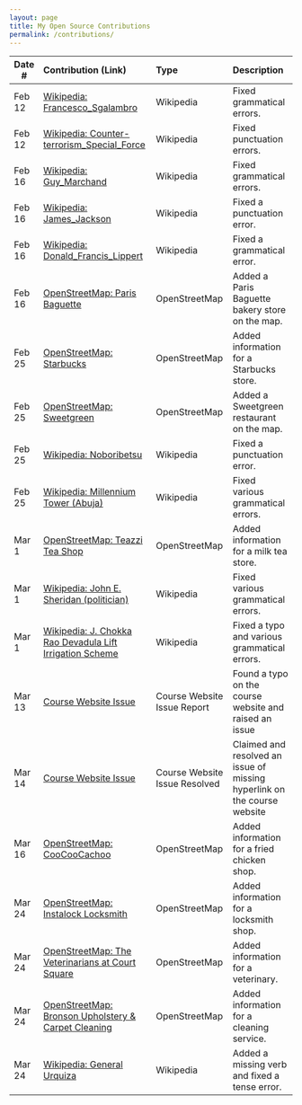 ```yaml
---
layout: page
title: My Open Source Contributions
permalink: /contributions/
---
```


<!--
Type of the contribution should be "Wikipedia edit", "OpenStreet Map feature", "Documentation", "Course website", "Blog",
"Browser Add-on", etc.

The description should include a brief summary of what you did.

The link should bring us to a public page that shows your contribution. 

Replace the first row with your own contribution. 

-->





| Date #       | Contribution (Link)  | Type  | Description |
|---|:---|:---|:---|
| Feb 12   | [Wikipedia: Francesco_Sgalambro](https://en.wikipedia.org/wiki/Francesco_Sgalambro)    | Wikipedia    |   Fixed grammatical errors.    |
|  Feb 12   | [Wikipedia: Counter-terrorism_Special_Force](https://en.wikipedia.org/wiki/Counter-terrorism_Special_Force)    | Wikipedia    | Fixed punctuation errors.     |
|  Feb 16  |  [Wikipedia: Guy_Marchand](https://en.wikipedia.org/wiki/Guy_Marchand)   |  Wikipedia   |  Fixed grammatical errors.   |
|  Feb 16  |  [Wikipedia: James_Jackson](https://en.wikipedia.org/wiki/James_Jackson_(American_football))   |  Wikipedia   |  Fixed a punctuation error.   |
|  Feb 16  |  [Wikipedia: Donald_Francis_Lippert](https://en.wikipedia.org/wiki/Donald_Francis_Lippert)   |  Wikipedia   |  Fixed a grammatical error.   |
|  Feb 16  |  [OpenStreetMap: Paris Baguette](https://www.openstreetmap.org/changeset/132657003)   |  OpenStreetMap   |  Added a Paris Baguette bakery store on the map.   |
|  Feb 25  |  [OpenStreetMap: Starbucks](https://www.openstreetmap.org/changeset/133021174)   |  OpenStreetMap   |  Added information for a Starbucks store.   |
|  Feb 25  |  [OpenStreetMap: Sweetgreen](https://www.openstreetmap.org/changeset/133021333#map=19/40.74743/-73.94254)   |  OpenStreetMap   |  Added a Sweetgreen restaurant on the map.   |
|  Feb 25  |  [Wikipedia: Noboribetsu](https://en.wikipedia.org/wiki/Noboribetsu)   |  Wikipedia   |  Fixed a punctuation error.  |
|  Feb 25  |  [Wikipedia: Millennium Tower (Abuja)](https://en.wikipedia.org/wiki/Millennium_Tower_(Abuja))   |  Wikipedia   |  Fixed various grammatical errors.  |
|  Mar 1 |  [OpenStreetMap: Teazzi Tea Shop](https://www.openstreetmap.org/changeset/133195349#map=19/40.74792/-73.94226)   |  OpenStreetMap   |  Added information for a milk tea store.   |
|  Mar 1  |  [Wikipedia: John E. Sheridan (politician)](https://en.wikipedia.org/wiki/John_E._Sheridan_(politician))   |  Wikipedia   |  Fixed various grammatical errors.  |
|  Mar 1  |  [Wikipedia: J. Chokka Rao Devadula Lift Irrigation Scheme](https://en.wikipedia.org/wiki/J._Chokka_Rao_Devadula_Lift_Irrigation_Scheme)  |  Wikipedia  |  Fixed a typo and various grammatical errors.  |
|  Mar 13  |  [Course Website Issue](https://github.com/joannakl/ossd/issues/62)   |  Course Website Issue Report   |  Found a typo on the course website and raised an issue  |
|  Mar 14  |  [Course Website Issue](https://github.com/joannakl/ossd/issues/62)   |  Course Website Issue Resolved  |  Claimed and resolved an issue of missing hyperlink on the course website |
|  Mar 16 |  [OpenStreetMap: CooCooCachoo](https://www.openstreetmap.org/changeset/133761883)   |  OpenStreetMap   |  Added information for a fried chicken shop.   |
|  Mar 24 |  [OpenStreetMap: Instalock Locksmith](https://www.openstreetmap.org/changeset/134086180)   |  OpenStreetMap   |  Added information for a locksmith shop.   |
|  Mar 24 |  [OpenStreetMap: The Veterinarians at Court Square](https://www.openstreetmap.org/changeset/134086275)   |  OpenStreetMap   |  Added information for a veterinary.   |
|  Mar 24 |  [OpenStreetMap: Bronson Upholstery & Carpet Cleaning](https://www.openstreetmap.org/edit#map=21/40.74681/-73.94179)   |  OpenStreetMap   |  Added information for a cleaning service.   |
|  Mar 24  |  [Wikipedia: General Urquiza](https://en.wikipedia.org/wiki/General_Urquiza)   |  Wikipedia   |  Added a missing verb and fixed a tense error.  |



